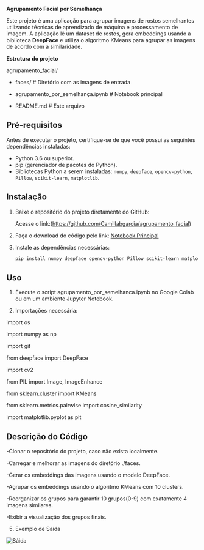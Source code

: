**Agrupamento Facial por Semelhança**

Este projeto é uma aplicação para agrupar imagens de rostos semelhantes utilizando técnicas de aprendizado de máquina e processamento de imagem. A aplicação lê um dataset de rostos, gera embeddings usando a 
biblioteca **DeepFace** e utiliza o algoritmo KMeans para agrupar as imagens de acordo com a similaridade.

**Estrutura do projeto**

agrupamento_facial/

- faces/                    # Diretório com as imagens de entrada

- agrupamento_por_semelhança.ipynb    # Notebook principal

- README.md                # Este arquivo

## Pré-requisitos

Antes de executar o projeto, certifique-se de que você possui as seguintes dependências instaladas:

- Python 3.6 ou superior.
- pip (gerenciador de pacotes do Python).
- Bibliotecas Python a serem instaladas: `numpy`, `deepface`, `opencv-python`, `Pillow`, `scikit-learn`, `matplotlib`.

## Instalação
1. Baixe o repositório do projeto diretamente do GitHub:
   
   Acesse o link:(https://github.com/Camillabgarcia/agrupamento_facial)
   
3. Faça o download do código pelo link: [Notebook Principal](https://github.com/Camillabgarcia/agrupamento_facial/blob/main/agrupamento_por_semelhan%C3%A7a.ipynb)

4. Instale as dependências necessárias:
   ```bash
   pip install numpy deepface opencv-python Pillow scikit-learn matplotlib

## Uso   
1. Execute o script agrupamento_por_semelhanca.ipynb no Google Colab ou em um ambiente Jupyter Notebook.

2. Importações necessária:
   
import os

import numpy as np

import git

from deepface import DeepFace

import cv2

from PIL import Image, ImageEnhance

from sklearn.cluster import KMeans

from sklearn.metrics.pairwise import cosine_similarity

import matplotlib.pyplot as plt

## Descrição do Código

-Clonar o repositório do projeto, caso não exista localmente.

-Carregar e melhorar as imagens do diretório ./faces.

-Gerar os embeddings das imagens usando o modelo DeepFace.

-Agrupar os embeddings usando o algoritmo KMeans com 10 clusters.

-Reorganizar os grupos para garantir 10 grupos(0-9) com exatamente 4 imagens similares.

-Exibir a visualização dos grupos finais.

5. Exemplo de Saída
   
![Sáida](https://github.com/Camillabgarcia/agrupamento_facial/blob/main/Resultado.jpg?raw=true)
